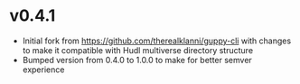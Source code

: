 v0.4.1
====
- Initial fork from https://github.com/therealklanni/guppy-cli with changes to make it compatible with Hudl multiverse directory structure
- Bumped version from 0.4.0 to 1.0.0 to make for better semver experience